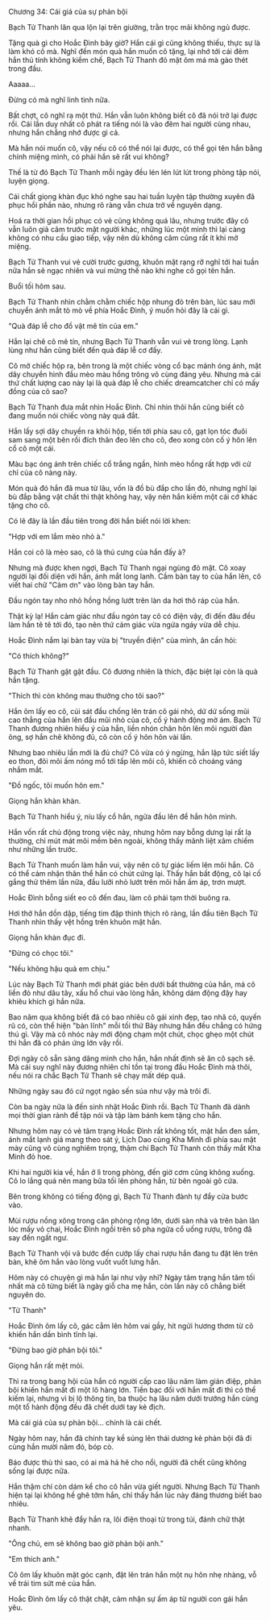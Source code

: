 




Chương 34: Cái giá của sự phản bội


Bạch Tử Thanh lăn qua lộn lại trên giường, trằn trọc mãi không ngủ được.

Tặng quà gì cho Hoắc Đình bây giờ? Hắn cái gì cũng không thiếu, thực sự là làm khó cô mà. Nghĩ đến món quà hắn muốn cô tặng, lại nhớ tới cái đêm hắn thú tính không kiềm chế, Bạch Tử Thanh đỏ mặt ôm má mà gào thét trong đầu.

Aaaaa...

Đừng có mà nghĩ linh tinh nữa.

Bất chợt, cô nghĩ ra một thứ. Hắn vẫn luôn không biết cô đã nói trở lại được rồi. Cái lần duy nhất cô phát ra tiếng nói là vào đêm hai người cùng nhau, nhưng hắn chẳng nhớ được gì cả.

Mà hắn nói muốn cô, vậy nếu cô có thể nói lại được, có thể gọi tên hắn bằng chính miệng mình, có phải hắn sẽ rất vui không?

Thế là từ đó Bạch Tử Thanh mỗi ngày đều lén lén lút lút trong phòng tập nói, luyện giọng.

Cái chất giọng khàn đục khó nghe sau hai tuần luyện tập thường xuyên đã phục hồi phần nào, nhưng rõ ràng vẫn chưa trở về nguyên dạng.

Hoá ra thời gian hồi phục có vẻ cũng không quá lâu, nhưng trước đây cô vẫn luôn giả câm trước mặt người khác, những lúc một mình thì lại càng không có nhu cầu giao tiếp, vậy nên dù không câm cũng rất ít khi mở miệng.

Bạch Tử Thanh vui vẻ cười trước gương, khuôn mặt rạng rỡ nghĩ tới hai tuần nữa hắn sẽ ngạc nhiên và vui mừng thế nào khi nghe cô gọi tên hắn.

Buổi tối hôm sau.

Bạch Tử Thanh nhìn chằm chằm chiếc hộp nhung đỏ trên bàn, lúc sau mới chuyển ánh mắt tò mò về phía Hoắc Đình, ý muốn hỏi đây là cái gì.

"Quà đáp lễ cho đồ vật mê tín của em."

Hắn lại chê cô mê tín, nhưng Bạch Tử Thanh vẫn vui vẻ trong lòng. Lạnh lùng như hắn cũng biết đến quà đáp lễ cơ đấy.

Cô mở chiếc hộp ra, bên trong là một chiếc vòng cổ bạc mảnh óng ánh, mặt dây chuyền hình đầu mèo màu hồng trông vô cùng đáng yêu. Nhưng mà cái thứ chất lượng cao này lại là quà đáp lễ cho chiếc dreamcatcher chỉ có mấy đồng của cô sao?

Bạch Tử Thanh đưa mắt nhìn Hoắc Đình. Chỉ nhìn thôi hắn cũng biết cô đang muốn nói chiếc vòng này quá đắt.

Hắn lấy sợi dây chuyền ra khỏi hộp, tiến tới phía sau cô, gạt lọn tóc đuôi sam sang một bên rồi đích thân đeo lên cho cô, đeo xong còn cố ý hôn lên cổ cô một cái.

Màu bạc óng ánh trên chiếc cổ trắng ngần, hình mèo hồng rất hợp với cử chỉ của cô nàng này.

Món quà đó hắn đã mua từ lâu, vốn là đồ bù đắp cho lần đó, nhưng nghĩ lại bù đắp bằng vật chất thì thật không hay, vậy nên hắn kiếm một cái cớ khác tặng cho cô.

Có lẽ đây là lần đầu tiên trong đời hắn biết nói lời khen:

"Hợp với em lắm mèo nhỏ à."

Hắn coi cô là mèo sao, cô là thú cưng của hắn đấy à?

Nhưng mà được khen ngợi, Bạch Tử Thanh ngại ngùng đỏ mặt. Cô xoay người lại đối diện với hắn, ánh mắt long lanh. Cầm bàn tay to của hắn lên, cô viết hai chữ "Cảm ơn" vào lòng bàn tay hắn.

Đầu ngón tay nho nhỏ hồng hồng lướt trên làn da hơi thô ráp của hắn.

Thật kỳ lạ! Hắn cảm giác như đầu ngón tay cô có điện vậy, đi đến đâu đều làm hắn tê tê tới đó, tạo nên thứ cảm giác vừa ngứa ngáy vừa dễ chịu.

Hoắc Đình nắm lại bàn tay vừa bị "truyền điện" của mình, ân cần hỏi:

"Có thích không?"

Bạch Tử Thanh gật gật đầu. Cô đương nhiên là thích, đặc biệt lại còn là quà hắn tặng.

"Thích thì còn không mau thưởng cho tôi sao?"

Hắn ôm lấy eo cô, cúi sát đầu chống lên trán cô gái nhỏ, dứ dứ sống mũi cao thẳng của hắn lên đầu mũi nhỏ của cô, cố ý hành động mờ ám. Bạch Tử Thanh đương nhiên hiểu ý của hắn, liền nhón chân hôn lên môi người đàn ông, sợ hắn chê không đủ, cô còn cố ý hôn hôn vài lần.

Nhưng bao nhiêu lần mới là đủ chứ? Cô vừa có ý ngừng, hắn lập tức siết lấy eo thon, đôi môi ấm nóng mổ tới tấp lên môi cô, khiến cô choáng váng nhắm mắt.

"Đồ ngốc, tôi muốn hôn em."

Giọng hắn khàn khàn.

Bạch Tử Thanh hiểu ý, níu lấy cổ hắn, ngửa đầu lên để hắn hôn mình.

Hắn vốn rất chủ động trong việc này, nhưng hôm nay bỗng dưng lại rất lạ thường, chỉ mút mát môi mềm bên ngoài, không thấy mãnh liệt xâm chiếm như những lần trước.

Bạch Tử Thanh muốn làm hắn vui, vậy nên cô tự giác liếm lên môi hắn. Cô có thể cảm nhận thân thể hắn có chút cứng lại. Thấy hắn bất động, cô lại cố gắng thử thêm lần nữa, đầu lưỡi nhỏ lướt trên môi hắn ấm áp, trơn mượt.

Hoắc Đình bỗng siết eo cô đến đau, làm cô phải tạm thời buông ra.

Hơi thở hắn dồn dập, tiếng tim đập thình thịch rõ ràng, lần đầu tiên Bạch Tử Thanh nhìn thấy vệt hồng trên khuôn mặt hắn.

Giọng hắn khàn đục đi.

"Đừng có chọc tôi."

"Nếu không hậu quả em chịu."

Lúc này Bạch Tử Thanh mới phát giác bên dưới bất thường của hắn, má cô liền đỏ như dâu tây, xấu hổ chui vào lòng hắn, không dám động đậy hay khiêu khích gì hắn nữa.

Bao năm qua không biết đã có bao nhiêu cô gái xinh đẹp, tao nhã có, quyến rũ có, còn thể hiện "bản lĩnh" mỗi tối thứ Bảy nhưng hắn đều chẳng có hứng thú gì. Vậy mà cô nhóc này mới động chạm một chút, chọc ghẹo một chút thì hắn đã có phản ứng lớn vậy rồi.

Đợi ngày cô sẵn sàng dâng mình cho hắn, hắn nhất định sẽ ăn cô sạch sẽ. Mà cái suy nghĩ này đương nhiên chỉ tồn tại trong đầu Hoắc Đình mà thôi, nếu nói ra chắc Bạch Tử Thanh sẽ chạy mất dép quá.

Những ngày sau đó cứ ngọt ngào sến súa như vậy mà trôi đi.

Còn ba ngày nữa là đến sinh nhật Hoắc Đình rồi. Bạch Tử Thanh đã dành mọi thời gian rảnh để tập nói và tập làm bánh kem tặng cho hắn.

Nhưng hôm nay có vẻ tâm trạng Hoắc Đình rất không tốt, mặt hắn đen sầm, ánh mắt lạnh giá mang theo sát ý, Lịch Dao cùng Kha Minh đi phía sau mặt mày cũng vô cùng nghiêm trọng, thậm chí Bạch Tử Thanh còn thấy mắt Kha Minh đỏ hoe.

Khi hai người kia về, hắn ở lì trong phòng, đến giờ cơm cũng không xuống. Cô lo lắng quá nên mang bữa tối lên phòng hắn, từ bên ngoài gõ cửa.

Bên trong không có tiếng động gì, Bạch Tử Thanh đành tự đẩy cửa bước vào.

Mùi rượu nồng xông trong căn phòng rộng lớn, dưới sàn nhà và trên bàn lăn lóc mấy vỏ chai, Hoắc Đình ngồi trên sô pha ngửa cổ uống rượu, trông đã say đến ngất ngư.

Bạch Tử Thanh vội vã bước đến cướp lấy chai rượu hắn đang tu đặt lên trên bàn, khẽ ôm hắn vào lòng vuốt vuốt lưng hắn.

Hôm này có chuyện gì mà hắn lại như vậy nhỉ? Ngày tâm trạng hắn tăm tối nhất mà cô từng biết là ngày giỗ cha mẹ hắn, còn lần này cô chẳng biết nguyên do.

"Tử Thanh"

Hoắc Đình ôm lấy cô, gác cằm lên hõm vai gầy, hít ngửi hương thơm từ cô khiến hắn dần bình tĩnh lại.

"Đừng bao giờ phản bội tôi."

Giọng hắn rất mệt mỏi.

Thì ra trong bang hội của hắn có người cấp cao lâu năm làm gián điệp, phản bội khiến hắn mất đi một lô hàng lớn. Tiền bạc đối với hắn mất đi thì có thể kiếm lại, nhưng vì bị lộ thông tin, ba thuộc hạ lâu năm dưới trướng hắn cùng một tổ hành động đều đã chết dưới tay kẻ địch.

Mà cái giá của sự phản bội... chính là cái chết.

Ngày hôm nay, hắn đã chính tay kề súng lên thái dương kẻ phản bội đã đi cùng hắn mười năm đó, bóp cò.

Báo được thù thì sao, có ai mà hả hê cho nổi, người đã chết cũng không sống lại được nữa.

Hắn thậm chí còn dám kể cho cô hắn vừa giết người. Nhưng Bạch Tử Thanh hiện tại lại không hề ghê tởm hắn, chỉ thấy hắn lúc này đáng thương biết bao nhiêu.

Bạch Tử Thanh khẽ đẩy hắn ra, lôi điện thoại từ trong túi, đánh chữ thật nhanh.

"Ông chủ, em sẽ không bao giờ phản bội anh."

"Em thích anh."

Cô ôm lấy khuôn mặt góc cạnh, đặt lên trán hắn một nụ hôn nhẹ nhàng, vỗ về trái tim sứt mẻ của hắn.

Hoắc Đình ôm lấy cô thật chặt, cảm nhận sự ấm áp từ người con gái hắn yêu.




